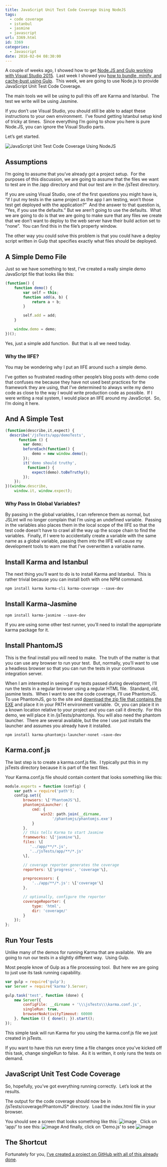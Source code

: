 ```yaml
---
title: JavaScript Unit Test Code Coverage Using NodeJS
tags:
  - code coverage
  - istanbul
  - jasmine
  - javascript
url: 3369.html
id: 3369
categories:
  - Javascript
date: 2016-02-04 08:30:00
---
```


A couple of weeks ago, I showed how to get [Node.JS and Gulp working with Visual Studio 2015](/using-node-js-and-gulp-with-an-existing-web-application-in-visual-studio-2015/).  Last week I showed you [how to bundle, minify, and cache-bust using Gulp](/using-gulp-to-bundle-minify-and-cache-bust/).  This week, we are going to use Node.js to provide JavaScript Unit Test Code Coverage.

The main tools we will be using to pull this off are Karma and Istanbul.  The test we write will be using Jasmine.

If you don’t use Visual Studio, you should still be able to adapt these instructions to your own environment.  I’ve found getting Istanbul setup kind of tricky at times.  Since everything I’m going to show you here is pure Node.JS, you can ignore the Visual Studio parts.

Let’s get started.

![JavaScript Unit Test Code Coverage Using NodeJS](/uploads/2016/01/image-6.png "JavaScript Unit Test Code Coverage Using NodeJS")

Assumptions
-----------

I’m going to assume that you’ve already got a project setup.  For the purposes of this discussion, we are going to assume that the files we want to test are in the /app directory and that our test are in the /jsTest directory.

If you are using Visual Studio, one of the first questions you might have is, “if I put my tests in the same project as the app I am testing, won’t those test get deployed with the application?”  And the answer to that question is, “Yes, if you use the defaults.” But we aren’t going to use the defaults.  What we are going to do is that we are going to make sure that any files we create that we don’t want to deploy to the web server have their build action set to “none”.  You can find this in the file’s property window.

The other way you could solve this problem is that you could have a deploy script written in Gulp that specifies exactly what files should be deployed.

A Simple Demo File
------------------

Just so we have something to test, I’ve created a really simple demo JavaScript file that looks like this:

``` javascript
(function() {
    function demo() {
        var self = this;
        function add(a, b) {
            return a + b;
        }

        self.add = add;
    }

    window.demo = demo;
})();
```

Yes, just a simple add function.  But that is all we need today.

### Why the IIFE?

You may be wondering why I put an IIFE around such a simple demo.

I’ve gotten so frustrated reading other people’s blog posts with demo code that confuses me because they have not used best practices for the framework they are using, that I’ve determined to always write my demo code as close to the way I would write production code as possible.  If I were writing a real system, I would place an IIFE around my JavaScript.  So, I’m doing it here.

And A Simple Test
-----------------

``` javascript
(function(describe,it,expect) {
  describe('/jsTests/app/demoTests',
      function () {
        var demo;
        beforeEach(function() {
            demo = new window.demo();
        });
        it('demo should truthy',
          function() {
            expect(demo).toBeTruthy();
        });
    });
})(window.describe,
    window.it, window.expect);
```

### Why Pass In Global Variables?

By passing in the global variables, I can reference them as normal, but JSLint will no longer complain that I’m using an undefined variable.  Passing in the variables also places them in the local scope of the IIFE so that the test code doesn’t have to crawl all the way up the scope chain to find the variables.  Finally, if I were to accidentally create a variable with the same name as a global variable, passing them into the IIFE will cause my development tools to warn me that I’ve overwritten a variable name.

Install Karma and Istanbul
--------------------------

The next thing you’ll want to do is to install Karma and Istanbul.  This is rather trivial because you can install both with one NPM command.

`npm install karma karma-cli karma-coverage --save-dev`

Install Karma-Jasmine
---------------------

`npm install karma-jasmine --save-dev`

If you are using some other test runner, you’ll need to install the appropriate karma package for it.

Install PhantomJS
-----------------

This is the final install you will need to make.  The truth of the matter is that you can use any browser to run your test.  But, normally, you’ll want to use a headless browser so that you can run the tests in your continuous integration server.

When I am interested in seeing if my tests passed during development, I’ll run the tests in a regular browser using a regular HTML file.  Standard, old, jasmine tests.  When I want to see the code coverage, I’ll use PhantomJS. To use PhantomJS, go to the site and [download the zip file that contains the EXE](//phantomjs.org/download.html) and place it in your PATH environment variable.  Or, you can place it in a known location relative to your project and you can call it directly.  For this demo, we will place it in /jsTests/phantomjs. You will also need the phantom launcher.  There are several available, but the one I use just installs the launcher and assumes you already have it installed.

`npm install karma-phantomjs-launcher-nonet –save-dev`

Karma.conf.js
-------------

The last step is to create a karma.conf.js file.  I typically put this in my jsTests directory because it is part of the test files.

Your Karma.conf.js file should contain content that looks something like this:

``` javascript
module.exports = function (config) {
    var path = require('path');
    config.set({
        browsers: \['PhantomJS'\],
        phantomjsLauncher: {
            cmd: {
                win32: path.join(__dirname,
                     '/phantomjs/phantomjs.exe')
            }
        },
        // this tells Karma to start Jasmine
        frameworks: \['jasmine'\],
        files: \[
           '../app/**/*.js',
           '../jsTests/app/**/*.js'
        \],

        // coverage reporter generates the coverage
        reporters: \['progress', 'coverage'\],

        preprocessors: {
            '../app/**/*.js': \['coverage'\]
        },

        // optionally, configure the reporter
        coverageReporter: {
            type: 'html',
            dir: 'coverage/'
        }
    });
};
```

Run Your Tests
--------------

Unlike many of the demos for running Karma that are available.  We are going to run our tests in a slightly different way.  Using Gulp.

Most people know of Gulp as a file processing tool.  But here we are going to just use its task running capability.

``` javascript
var gulp = require('gulp');
var Server = require('karma').Server;

gulp.task('test', function (done) {
    new Server({
        configFile: __dirname + '\\\jsTests\\\karma.conf.js',
        singleRun: true,
        browserNoActivityTimeout: 60000
    }, function () { done(); }).start();
});
```

This simple task will run Karma for you using the karma.conf.js file we just created in jsTests.

If you want to have this run every time a file changes once you’ve kicked off this task, change singleRun to false.  As it is written, it only runs the tests on demand.

JavaScript Unit Test Code Coverage
----------------------------------

So, hopefully, you’ve got everything running correctly.  Let’s look at the results.

The output for the code coverage should now be in /jsTests/coverage/PhantomJS* directory.  Load the index.html file in your browser.

You should see a screen that looks something like this: ![image](/uploads/2016/01/image-7.png "image")   Click on ‘app/’ to see this: ![image](/uploads/2016/01/image-8.png "image") And finally, click on ‘Demo.js’ to see ![image](/uploads/2016/01/image-9.png "image")

The Shortcut
------------

Fortunately for you, [I’ve created a project on GitHub with all of this already done](//github.com/DaveMBush/CodeCoverageDemo).
